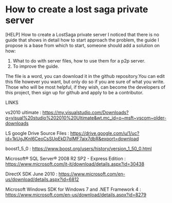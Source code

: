 # How to create a lost saga private server

[HELP] How to create a LostSaga private server
I noticed that there is no guide that shows in detail how to start approach the problem, the guide I propose is a base from which to start, someone should add a solution on how:

1) What to do with server files, how to use them for a p2p server.
2) To improve the guide.

The file is a word, you can download it in the github repository.You can edit this file however you want, but only do so if you are sure of what you write. Those who will be most helpful, if they wish, can become the developers of this project, then sign up for github and apply to be a contributor.


LINKS

vs2010 ultimate : https://my.visualstudio.com/Downloads?q=visual%20studio%202010%20Ultimate&wt.mc_id=o~msft~vscom~older-downloads

LS google Drive Source Files : https://drive.google.com/u/1/uc?id=1kUgJKnl6CeoCsSUpEkD7qIMF7aix7dbR&export=download

boost1_5_0  : https://www.boost.org/users/history/version_1_50_0.html

Microsoft® SQL Server® 2008 R2 SP2 - Express Edition : https://www.microsoft.com/it-it/download/details.aspx?id=30438

DirectX SDK June 2010 : https://www.microsoft.com/en-us/download/details.aspx?id=6812

Microsoft Windows SDK for Windows 7 and .NET Framework 4 : https://www.microsoft.com/en-us/download/details.aspx?id=8279

